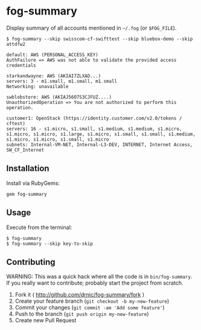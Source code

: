 # fog-summary

Display summary of all accounts mentioned in `~/.fog` (or `$FOG_FILE`).

```
$ fog-summary --skip swisscom-cf-swifttest --skip bluebox-demo --skip attdfw2

default: AWS (PERSONAL_ACCESS_KEY)
AuthFailure => AWS was not able to validate the provided access credentials

starkandwayne: AWS (AKIAI7ZLXAD...)
servers: 3 - m1.small, m1.small, m1.small
Networking: unavailable

swblobstore: AWS (AKIAJ56O7S3CJFUZ....)
UnauthorizedOperation => You are not authorized to perform this operation.

customer1: OpenStack (https://identity.customer.com/v2.0/tokens / cftest)
servers: 16 - s1.micro, s1.small, s1.medium, s1.medium, s1.micro, s1.micro, s1.micro, s1.large, s1.micro, s1.small, s1.small, s1.medium, s1.micro, s1.micro, s1.small, s1.micro
subnets: Internal-VM-NET, Internal-L3-DEV, INTERNET, Internet Access, SW_CF_Internet
```

## Installation

Install via RubyGems:

    gem fog-summary

## Usage

Execute from the terminal:

    $ fog-summary
    $ fog-summary --skip key-to-skip


## Contributing

WARNING: This was a quick hack where all the code is in `bin/fog-summary`. If you really want to contribute; probably start the project from scratch.

1. Fork it ( http://github.com/drnic/fog-summary/fork )
2. Create your feature branch (`git checkout -b my-new-feature`)
3. Commit your changes (`git commit -am 'Add some feature'`)
4. Push to the branch (`git push origin my-new-feature`)
5. Create new Pull Request
